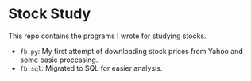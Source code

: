 # Stock Study
This repo contains the programs I wrote for studying stocks. 

- `fb.py`: My first attempt of downloading stock prices from Yahoo and some basic processing. 
- `fb.sql`: Migrated to SQL for easier analysis. 
